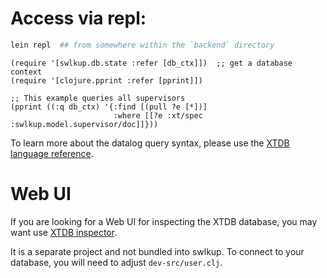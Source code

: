 # Access via repl:

```bash
lein repl  ## from somewhere within the `backend` directory
```

```clojure-repl
(require '[swlkup.db.state :refer [db_ctx]])  ;; get a database context
(require '[clojure.pprint :refer [pprint]])

;; This example queries all supervisors
(pprint ((:q db_ctx) '{:find [(pull ?e [*])]
                       :where [[?e :xt/spec :swlkup.model.supervisor/doc]]}))
```

To learn more about the datalog query syntax, please use the [XTDB language reference](https://docs.xtdb.com/language-reference/datalog-queries/).


# Web UI

If you are looking for a Web UI for inspecting the XTDB database, you may want use [XTDB inspector](https://github.com/tatut/xtdb-inspector).

It is a separate project and not bundled into swlkup. To connect to your database, you will need to adjust `dev-src/user.clj`.
